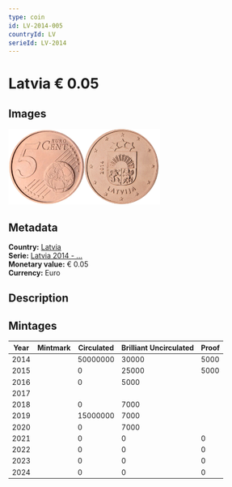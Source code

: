 ```yaml
---
type: coin
id: LV-2014-005
countryId: LV
serieId: LV-2014
---
```


# Latvia € 0.05

## Images

<img src="../../../Images/common-2007-005.webp" height="150" alt="Front image"><img src="Images/latvia-2014-005.webp" height="150" alt="Back image">

## Metadata

**Country:** [Latvia](../index.md)\
**Serie:** [Latvia 2014 - ...](index.md)\
**Monetary value:** € 0.05\
**Currency:** Euro

## Description

## Mintages

| Year | Mintmark | Circulated | Brilliant Uncirculated | Proof |
| ---- | -------- | ---------- | ---------------------- | ----- |
| 2014 |          | 50000000   | 30000                  | 5000  |
| 2015 |          | 0          | 25000                  | 5000  |
| 2016 |          | 0          | 5000                   |       |
| 2017 |          |            |                        |       |
| 2018 |          | 0          | 7000                   |       |
| 2019 |          | 15000000   | 7000                   |       |
| 2020 |          | 0          | 7000                   |       |
| 2021 |          | 0          | 0                      | 0     |
| 2022 |          | 0          | 0                      | 0     |
| 2023 |          | 0          | 0                      | 0     |
| 2024 |          | 0          | 0                      | 0     |
